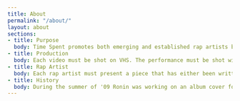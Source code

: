 ```yaml
---
title: About
permalink: "/about/"
layout: about
sections:
- title: Purpose
  body: Time Spent promotes both emerging and established rap artists by recording live performances through the specific medium of VHS. The VHS format will not only set our videos apart from the current demand for hd but also reference the early days of no budget and DIY street rap videos. By challenging the rap and video artist with a strict set of rules, time spent creates an objective view of rap performance as an art form in a unique and raw experience.
- title: Production
  body: Each video must be shot on VHS. The performance must be shot without edits or cut-aways. Post production must be limited only to the addition of titular text. The rap and video artists must mutually agree upon a location to shoot the performance. By these limitations, each video will inspire the unique exploration of new territory.
- title: Rap Artist
  body: Each rap artist must present a piece that has either been written exclusively for time spent or not previously released. This limitation challenges the artist to create rather than replicate. No beat/music/hook may be used with the rap either on camera or in post production. Nothing can carry the artist except their own words.
- title: History
  body: During the summer of '09 Ronin was working on an album cover for VA rapper Zaiah Burke. Armed with a recently purchased VHS camera from a college professor, Matthew joined Ronin to shoot "everything but" a rap video. Working closely with Zaiah on location, they not only worked out the flow of the video but also where they could plug the camera into an available socket. After reviewing the tape, the Time Spent format was clear and defined.
---
```

